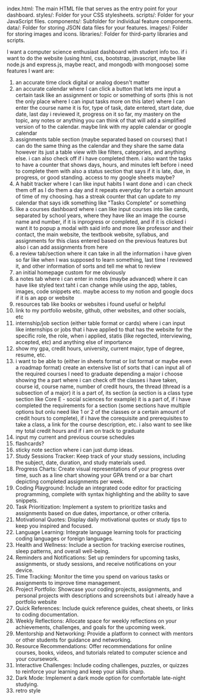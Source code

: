 index.html: The main HTML file that serves as the entry point for your dashboard.
styles/: Folder for your CSS stylesheets.
scripts/: Folder for your JavaScript files.
components/: Subfolder for individual feature components.
data/: Folder for storing JSON data files for your features.
images/: Folder for storing images and icons.
libraries/: Folder for third-party libraries and scripts.


I want a computer science enthusiast dashboard with student info too. if i want to do the website (using html, css, bootstrap, javascript, maybe like node.js and express.js, maybe react, and mongodb with mongoose) some features I want are: 
1. an accurate time clock digital or analog doesn't matter
2. an accurate calendar where I can click a button that lets me input a certain task like an assignment or topic or something of sorts (this is not the only place where I can input tasks more on this later) where I can enter the course name it is for, type of task, date entered, start date, due date, last day i reviewed it, progress on it so far, my mastery on the topic, any notes or anything you can think of that will add a simplified version of to the calendar. maybe link with my apple calendar or google calendar
3. assignments table section (maybe separated based on courses) that I can do the same thing as the calendar and they share the same data however its just a table view with like filters, categories, and anything else. i can also check off if i have completed them. i also want the tasks to have a counter that shows days, hours, and minutes left before i need to complete them with also a status section that says if it is late, due, in progress, or good standing. access to my google sheets maybe?
4. A habit tracker where I can like input habits I want done and i can check them off as I do them a day and it repeats everyday for a certain amount of time of my choosing. has a streak counter that can update to my calendar that says idk something like "Tasks Complete" or something
5. like a courses dashboard where i can like input courses into like cards, separated by school years, where they have like an image the course name and number, if it is inprogress or completed, and if it is clicked i want it to popup a modal with said info and more like professor and their contact, the main website, the textbook website, syllabus, and assignments for this class entered based on the previous features but also i can add assignments from here
6. a review tab/section where it can take in all the information i have given so far like when I was supposed to learn something, last time I reviewed it, and other information of sorts and tell me what to review 
7. an initial homepage custom for me obviously
8. a notes tab where i can enter in notes (maybe advanced) where it can have like styled text taht i can change while using the app, tables, images, code snippets etc. maybe access to my notion and google docs if it is an app or website
9. resources tab like books or websites i found useful or helpful
10. link to my portfolio website, github, other websites, and other socials, etc
11. internship/job section (either table format or cards) where i can input like internships or jobs that i have applied to that has the website for the specific role, the role, when i applied, statis (like regected, interviewing, accepted, etc) and anything else of importance
12. show my gpa, credit hours, university, current major, type of degree, resume, etc.
13. i want to be able to (either in sheets format or list format or maybe even a roadmap format) create an extensive list of sorts that i can input all of the required courses I need to graduate depending a major i choose showing the a part where i can check off the classes i have taken, course id, course name, number of credit hours, the thread (thread is a subsection of a major) it is a part of, its section (a section is a class type section like Core E - social sciences for example) it is a part of, if i have completed the requirements for a section (some sections have multiple options but onlu need like 1 or 2 of the classes or a certain amount of credit hours to complete), if i have the corequisite and prerequisites to take a class, a link for the course description, etc. i also want to see like my total credit hours and if i am on track to graduate
14. input my current and previous course schedules
15. flashcards?
16. sticky note section where i can just dump ideas.
17. Study Sessions Tracker: Keep track of your study sessions, including the subject, date, duration, and study materials used.
18. Progress Charts: Create visual representations of your progress over time, such as a line chart showing your GPA trend or a bar chart depicting completed assignments per week.
19. Coding Playground: Include an integrated code editor for practicing programming, complete with syntax highlighting and the ability to save snippets.
20. Task Prioritization: Implement a system to prioritize tasks and assignments based on due dates, importance, or other criteria.
21. Motivational Quotes: Display daily motivational quotes or study tips to keep you inspired and focused.
22. Language Learning: Integrate language learning tools for practicing coding languages or foreign languages.
23. Health and Wellness: Include a section for tracking exercise routines, sleep patterns, and overall well-being.
24. Reminders and Notifications: Set up reminders for upcoming tasks, assignments, or study sessions, and receive notifications on your device.
25. Time Tracking: Monitor the time you spend on various tasks or assignments to improve time management.
26. Project Portfolio: Showcase your coding projects, assignments, and personal projects with descriptions and screenshots but i already have a portfolio website
27. Quick References: Include quick reference guides, cheat sheets, or links to coding documentation.
28. Weekly Reflections: Allocate space for weekly reflections on your achievements, challenges, and goals for the upcoming week.
29. Mentorship and Networking: Provide a platform to connect with mentors or other students for guidance and networking.
30. Resource Recommendations: Offer recommendations for online courses, books, videos, and tutorials related to computer science and your coursework.
31. Interactive Challenges: Include coding challenges, puzzles, or quizzes to reinforce your learning and keep your skills sharp.
32. Dark Mode: Implement a dark mode option for comfortable late-night studying. 
33. retro style